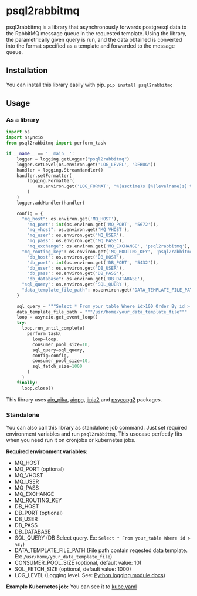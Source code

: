 # psql2rabbitmq

psql2rabbitmq is a library that asynchronously forwards postgresql data to the RabbitMQ message queue in the requested template. Using the library, the parametrically given query is run, and the data obtained is converted into the format specified as a template and forwarded to the message queue.

## Installation

You can install this library easily with pip.
`pip install psql2rabbitmq` 

## Usage
### As a library
```py
import os
import asyncio
from psql2rabbitmq import perform_task

if __name__ == '__main__':
    logger = logging.getLogger("psql2rabbitmq")
    logger.setLevel(os.environ.get('LOG_LEVEL', "DEBUG"))
    handler = logging.StreamHandler()
    handler.setFormatter(
        logging.Formatter(
            os.environ.get('LOG_FORMAT', "%(asctime)s [%(levelname)s] %(name)s: %(message)s")
        )
    )
    logger.addHandler(handler)

    config = {
      "mq_host": os.environ.get('MQ_HOST'),
	    "mq_port": int(os.environ.get('MQ_PORT', '5672')), 
	    "mq_vhost": os.environ.get('MQ_VHOST'),
	    "mq_user": os.environ.get('MQ_USER'),
	    "mq_pass": os.environ.get('MQ_PASS'),
	    "mq_exchange": os.environ.get('MQ_EXCHANGE', 'psql2rabbitmq'),
      "mq_routing_key": os.environ.get('MQ_ROUTING_KEY', 'psql2rabbitmq'),
	    "db_host": os.environ.get('DB_HOST'),
	    "db_port": int(os.environ.get('DB_PORT', '5432')),
	    "db_user": os.environ.get('DB_USER'),
	    "db_pass": os.environ.get('DB_PASS'),
	    "db_database": os.environ.get('DB_DATABASE'),
      "sql_query": os.environ.get('SQL_QUERY'),
      "data_template_file_path": os.environ.get('DATA_TEMPLATE_FILE_PATH') 
    }
  
    sql_query = """Select * From your_table Where id>100 Order By id > %s;""" 
    data_template_file_path = """/usr/home/your_data_template_file""" 
    loop = asyncio.get_event_loop()
    try:
      loop.run_until_complete(
        perform_task(
          loop=loop,
          consumer_pool_size=10,
          sql_query=sql_query,
          config=config,
          consumer_pool_size=10, 
          sql_fetch_size=1000
        )
      )
    finally:
      loop.close()
```

This library uses [aio_pika](https://aio-pika.readthedocs.io/en/latest/), [aiopg](https://aiopg.readthedocs.io/en/stable/), [jinja2](https://jinja2docs.readthedocs.io/en/stable/) and [psycopg2](https://www.psycopg.org/docs//) packages.

### Standalone
You can also call this library as standalone job command.  Just set required environment variables and run `psql2rabbitmq`. This usecase perfectly fits when you need run it on cronjobs or kubernetes jobs. 

**Required environment variables:**
- MQ_HOST
- MQ_PORT (optional)
- MQ_VHOST
- MQ_USER
- MQ_PASS
- MQ_EXCHANGE
- MQ_ROUTING_KEY
- DB_HOST
- DB_PORT (optional)
- DB_USER
- DB_PASS
- DB_DATABASE
- SQL_QUERY (DB Select query. Ex: `Select * From your_table Where id > %s;`)
- DATA_TEMPLATE_FILE_PATH (File path contain reqested data template. Ex: `/usr/home/your_data_template_file`)
- CONSUMER_POOL_SIZE (optional, default value: 10)
- SQL_FETCH_SIZE (optional, default value: 1000)
- LOG_LEVEL (Logging level. See: [Python logging module docs](https://docs.python.org/3/library/logging.html#logging-levels))

**Example Kubernetes job:** 
 You can see it to [kube.yaml](kube.yaml)